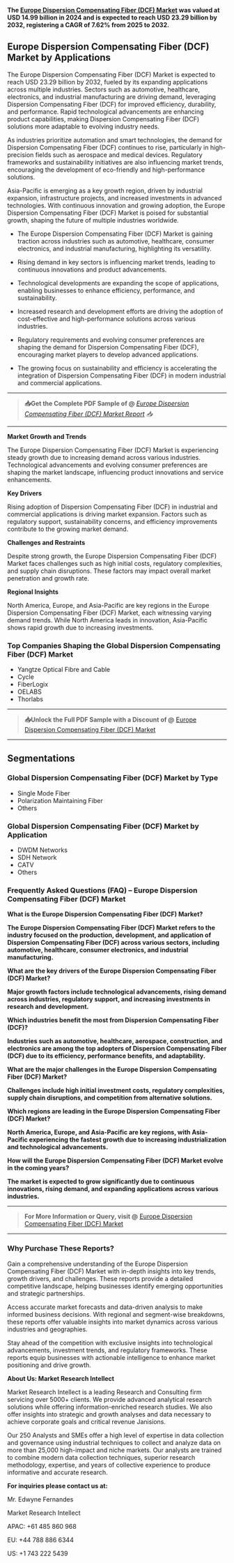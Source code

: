 <p><strong>The <a href="https://www.marketresearchintellect.com/download-sample/?rid=1012651&amp;utm_source=Pulse-April-Europe&amp;utm_medium=852">Europe Dispersion Compensating Fiber (DCF) Market</a> was valued at USD 14.99 billion in 2024 and is expected to reach USD 23.29 billion by 2032, registering a CAGR of 7.62% from 2025 to 2032.</strong></p><h2>Europe Dispersion Compensating Fiber (DCF) Market by Applications&nbsp;</h2><p><p>The Europe Dispersion Compensating Fiber (DCF) Market is expected to reach USD 23.29 billion by 2032, fueled by its expanding applications across multiple industries. Sectors such as automotive, healthcare, electronics, and industrial manufacturing are driving demand, leveraging Dispersion Compensating Fiber (DCF) for improved efficiency, durability, and performance. Rapid technological advancements are enhancing product capabilities, making Dispersion Compensating Fiber (DCF) solutions more adaptable to evolving industry needs.</p><p>As industries prioritize automation and smart technologies, the demand for Dispersion Compensating Fiber (DCF) continues to rise, particularly in high-precision fields such as aerospace and medical devices. Regulatory frameworks and sustainability initiatives are also influencing market trends, encouraging the development of eco-friendly and high-performance solutions.</p><p>Asia-Pacific is emerging as a key growth region, driven by industrial expansion, infrastructure projects, and increased investments in advanced technologies. With continuous innovation and growing adoption, the Europe Dispersion Compensating Fiber (DCF) Market is poised for substantial growth, shaping the future of multiple industries worldwide.</p></p><ul><li><p>The Europe Dispersion Compensating Fiber (DCF) Market is gaining traction across industries such as automotive, healthcare, consumer electronics, and industrial manufacturing, highlighting its versatility.</p></li><li><p>Rising demand in key sectors is influencing market trends, leading to continuous innovations and product advancements.</p></li><li><p>Technological developments are expanding the scope of applications, enabling businesses to enhance efficiency, performance, and sustainability.</p></li><li><p>Increased research and development efforts are driving the adoption of cost-effective and high-performance solutions across various industries.</p></li><li><p>Regulatory requirements and evolving consumer preferences are shaping the demand for Dispersion Compensating Fiber (DCF), encouraging market players to develop advanced applications.</p></li><li><p>The growing focus on sustainability and efficiency is accelerating the integration of Dispersion Compensating Fiber (DCF) in modern industrial and commercial applications.</p></li></ul><hr /><blockquote><p><strong><span class="font-[700]">📥Get the Complete PDF Sample of @ </span></strong><em><span class="font-[700]"><a href="https://www.marketresearchintellect.com/download-sample/?rid=1012651&amp;utm_source=Pulse-April-Europe&amp;utm_medium=852" target="_blank" data-tracking-control-name="article-ssr-frontend-pulse_little-text-block" data-tracking-will-navigate="" data-test-link="">Europe Dispersion Compensating Fiber (DCF) Market Report</a>&nbsp;📥</span></em></p></blockquote><hr /><p class="" data-start="77" data-end="360"><strong data-start="77" data-end="105">Market Growth and Trends</strong></p><p class="" data-start="77" data-end="360">The Europe Dispersion Compensating Fiber (DCF) Market is experiencing steady growth due to increasing demand across various industries. Technological advancements and evolving consumer preferences are shaping the market landscape, influencing product innovations and service enhancements.</p><p class="" data-start="362" data-end="606"><strong data-start="362" data-end="377">Key Drivers</strong></p><p class="" data-start="362" data-end="606">Rising adoption of Dispersion Compensating Fiber (DCF) in industrial and commercial applications is driving market expansion. Factors such as regulatory support, sustainability concerns, and efficiency improvements contribute to the growing market demand.</p><p class="" data-start="608" data-end="849"><strong data-start="608" data-end="637">Challenges and Restraints</strong></p><p class="" data-start="608" data-end="849">Despite strong growth, the Europe Dispersion Compensating Fiber (DCF) Market faces challenges such as high initial costs, regulatory complexities, and supply chain disruptions. These factors may impact overall market penetration and growth rate.</p><p class="" data-start="851" data-end="1095"><strong data-start="851" data-end="872">Regional Insights</strong></p><p class="" data-start="851" data-end="1095">North America, Europe, and Asia-Pacific are key regions in the Europe Dispersion Compensating Fiber (DCF) Market, each witnessing varying demand trends. While North America leads in innovation, Asia-Pacific shows rapid growth due to increasing investments.</p><p><h3>Top Companies Shaping the Global Dispersion Compensating Fiber (DCF) Market </h3><ul><li>Yangtze Optical Fibre and Cable</li><li>Cycle</li><li>FiberLogix</li><li>OELABS</li><li>Thorlabs</li></ul></p><hr /><blockquote><p><strong>📥Unlock the Full PDF Sample with a Discount of @</strong> <a href="https://www.marketresearchintellect.com/ask-for-discount/?rid=1012651&amp;utm_source=Pulse-April-Europe&amp;utm_medium=852">Europe Dispersion Compensating Fiber (DCF) Market</a></p></blockquote><hr /><p><h2>Segmentations</h2><h3>Global Dispersion Compensating Fiber (DCF) Market by Type</h3><ul><li>Single Mode Fiber</li><li>Polarization Maintaining Fiber</li><li>Others</li></ul><h3>Global Dispersion Compensating Fiber (DCF) Market by Application</h3><ul><li>DWDM Networks</li><li>SDH Network</li><li>CATV</li><li>Others</li></ul></p><h3><strong>Frequently Asked Questions (FAQ) &ndash; Europe Dispersion Compensating Fiber (DCF) Market</strong></h3><p><strong>What is the Europe Dispersion Compensating Fiber (DCF) Market?</strong></p><p><strong>The Europe Dispersion Compensating Fiber (DCF) Market refers to the industry focused on the production, development, and application of Dispersion Compensating Fiber (DCF) across various sectors, including automotive, healthcare, consumer electronics, and industrial manufacturing.</strong></p><p><strong>What are the key drivers of the Europe Dispersion Compensating Fiber (DCF) Market?</strong></p><p><strong>Major growth factors include technological advancements, rising demand across industries, regulatory support, and increasing investments in research and development.</strong></p><p><strong>Which industries benefit the most from Dispersion Compensating Fiber (DCF)?</strong></p><p><strong>Industries such as automotive, healthcare, aerospace, construction, and electronics are among the top adopters of Dispersion Compensating Fiber (DCF) due to its efficiency, performance benefits, and adaptability.</strong></p><p><strong>What are the major challenges in the Europe Dispersion Compensating Fiber (DCF) Market?</strong></p><p><strong>Challenges include high initial investment costs, regulatory complexities, supply chain disruptions, and competition from alternative solutions.</strong></p><p><strong>Which regions are leading in the Europe Dispersion Compensating Fiber (DCF) Market?</strong></p><p><strong>North America, Europe, and Asia-Pacific are key regions, with Asia-Pacific experiencing the fastest growth due to increasing industrialization and technological advancements.</strong></p><p><strong>How will the Europe Dispersion Compensating Fiber (DCF) Market evolve in the coming years?</strong></p><p><strong>The market is expected to grow significantly due to continuous innovations, rising demand, and expanding applications across various industries.</strong></p><hr /><blockquote><p><span class="font-[700]"><strong>For More Information or Query, visit&nbsp;@</strong>&nbsp;</span><span class="font-[700]"><a href="https://www.marketresearchintellect.com/product/global-dispersion-compensating-fiber-dcf-market/?utm_source=Linkedin&utm_medium=852" target="_blank" data-tracking-control-name="article-ssr-frontend-pulse_little-text-block" data-tracking-will-navigate="" data-test-link="">Europe Dispersion Compensating Fiber (DCF) Market</a></span></p></blockquote><hr /><h3><strong data-start="0" data-end="31">Why Purchase These Reports?</strong></h3><p class="" data-start="35" data-end="297">Gain a comprehensive understanding of the Europe Dispersion Compensating Fiber (DCF) Market with in-depth insights into key trends, growth drivers, and challenges. These reports provide a detailed competitive landscape, helping businesses identify emerging opportunities and strategic partnerships.</p><p class="" data-start="299" data-end="540">Access accurate market forecasts and data-driven analysis to make informed business decisions. With regional and segment-wise breakdowns, these reports offer valuable insights into market dynamics across various industries and geographies.</p><p class="" data-start="542" data-end="784">Stay ahead of the competition with exclusive insights into technological advancements, investment trends, and regulatory frameworks. These reports equip businesses with actionable intelligence to enhance market positioning and drive growth.</p><p><strong><span class="font-[700]">About Us: Market Research Intellect</span></strong></p><p><span class="">Market Research Intellect is a leading Research and Consulting firm servicing over 5000+ clients. We provide advanced analytical research solutions while offering information-enriched research studies.&nbsp;</span>We also offer insights into strategic and growth analyses and data necessary to achieve corporate goals and critical revenue Janisions.</p><p><span class="">Our 250 Analysts and SMEs offer a high level of expertise in data collection and governance using industrial techniques to collect and analyze data on more than 25,000 high-impact and niche markets. Our analysts are trained to combine modern data collection techniques, superior research methodology, expertise, and years of collective experience to produce informative and accurate research.</span></p><p><strong>For inquiries please contact us at:</strong></p><p>Mr. Edwyne Fernandes</p><p>Market Research Intellect</p><p>APAC: +61 485 860 968</p><p>EU: +44 788 886 6344</p><p>US: +1 743 222 5439</p>